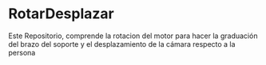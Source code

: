 # RotarDesplazar
Este Repositorio, comprende la rotacion del motor para hacer la graduación del brazo del soporte y el desplazamiento de la cámara respecto a la persona
